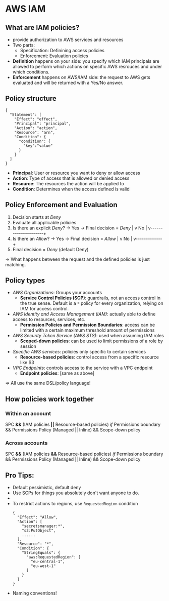 # AWS IAM

## What are IAM policies?

* provide authorization to AWS services and resources
* Two parts:
  - Specification: Definining access policies
  - Enforcement: Evaluation policies
* **Definition** happens on your side: you specify which IAM principals are allowed to
  perform which actions on specific AWS resrouces and under which conditions.
* **Enforcement** happens on AWS/IAM side: the request to AWS gets evaluated and will
  be returned with a Yes/No answer.

## Policy structure
```
{
  "Statement": [
    "Effect": "effect",
    "Principal": "principal",
    "Action": "action",
    "Resource": "arn",
    "Condition": {
      "condition": {
        "key":"value"
      }
    }
  ]
}
```

* **Principal**: User or resource you want to deny or allow access
* **Action**: Type of access that is allowed or denied access
* **Resource**: The resources the action will be applied to
* **Condition**: Determines when the access defined is valid

## Policy Enforcement and Evaluation

1. Decision starts at *Deny*
2. Evaluate all applicable policies
3. Is there an explicit *Deny*? -> Yes -> Final decision = *Deny*
                          |
                          v
                          No
                          |
    v---------------------+
4. Is there an *Allow*? -> Yes -> Final decision = *Allow*
                  |
                  v
                  No
                  |
    v-------------+
5. Final decision = *Deny* (default Deny)

=> What happens between the request and the defined policies is just matching.

## Policy types

* *AWS Organizations*: Groups your accounts
  - **Service Control Policies (SCP)**: guardrails, not an access control in the true sense.
    Default is a `*` policy for every organization, relying on IAM for access control.
* *AWS Identity and Access Management (IAM)*: actually able to define access to resources,
  services, etc.
  - **Permission Policies and Permission Boundaries**: access can be limited with a certain
    maximum threshold amount of permissions
* *AWS Security Token Service (AWS STS)*: used when assuming IAM roles
  - **Scoped-down policies**: can be used to limit permissions of a role by session
* *Specific AWS services*: policies only specific to certain services
  - **Resource-based policies**: control access from a specific resource like S3
* *VPC Endpoints*: controls access to the service with a VPC endpoint
  - **Endpoint policies**: [same as above]

=> All use the same DSL/policy language!

## How policies work together

### Within an account

SPC **&&** (IAM policies **||** Resource-based policies)
            *if*
            Permissions boundary
            &&
            Permissions Policy (Managed || Inline)
            &&
            Scope-down policy

### Across accounts

SPC **&&** (IAM policies **&&** Resource-based policies)
            *if*
            Permissions boundary
            &&
            Permissions Policy (Managed || Inline)
            &&
            Scope-down policy

## Pro Tips:

* Default pessimistic, default deny
* Use SCPs for things you absolutely don't want anyone to do.
*
* To restrict actions to regions, use `RequestedRegion` condition
  ```
  {
    "Effect": "Allow",
    "Action": [
      "secretsmanager:*",
      "s3:PutObject",
      ......
    ],
    "Resource": "*",
    "Condition": {
      "StringEquals": {
        "aws:RequestedRegion": [
          "eu-central-1",
          "eu-west-1"
        ]
      }
    }
  }
  ```
* Naming conventions!
